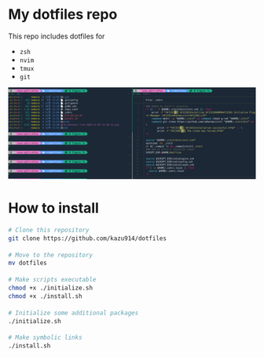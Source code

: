 # My dotfiles repo
This repo includes dotfiles for
- `zsh`
- `nvim`
- `tmux`
- `git`

![screen shot](https://github.com/kazu914/dotfiles/blob/figure/screen_shot1.png?raw=true)

# How to install

```zsh
# Clone this repository
git clone https://github.com/kazu914/dotfiles

# Move to the repository
mv dotfiles

# Make scripts executable
chmod +x ./initialize.sh
chmod +x ./install.sh

# Initialize some additional packages
./initialize.sh

# Make symbolic links 
./install.sh

```

